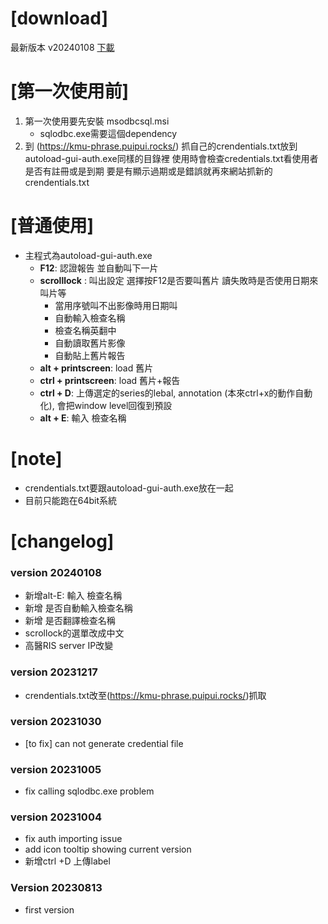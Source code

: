 
# [download]
 最新版本 v20240108
 [下載](https://github.com/falcon0125/KMU-phrase-public/archive/refs/heads/main.zip)

# [第一次使用前]
1. 第一次使用要先安裝 msodbcsql.msi
    - sqlodbc.exe需要這個dependency 
2. 到 (https://kmu-phrase.puipui.rocks/) 抓自己的crendentials.txt放到autoload-gui-auth.exe同樣的目錄裡
   使用時會檢查credentials.txt看使用者是否有註冊或是到期
   要是有顯示過期或是錯誤就再來網站抓新的crendentials.txt
   
# [普通使用]
- 主程式為autoload-gui-auth.exe
    - **F12**: 認證報告 並自動叫下一片
    - **scrolllock** : 叫出設定 選擇按F12是否要叫舊片 讀失敗時是否使用日期來叫片等
        - 當用序號叫不出影像時用日期叫
        - 自動輸入檢查名稱
        - 檢查名稱英翻中
        - 自動讀取舊片影像
        - 自動貼上舊片報告
    - **alt + printscreen**: load 舊片 
    - **ctrl + printscreen**: load 舊片+報告
    - **ctrl + D**: 上傳選定的series的lebal, annotation (本來ctrl+x的動作自動化), 會把window level回復到預設
    - **alt + E**: 輸入 檢查名稱
# [note]
- crendentials.txt要跟autoload-gui-auth.exe放在一起
- 目前只能跑在64bit系統

# [changelog]
### version 20240108
 - 新增alt-E: 輸入 檢查名稱
 - 新增 是否自動輸入檢查名稱
 - 新增 是否翻譯檢查名稱 
 - scrollock的選單改成中文
 - 高醫RIS server IP改變

### version 20231217
 - crendentials.txt改至(https://kmu-phrase.puipui.rocks/)抓取

### version 20231030
 - [to fix] can not generate credential file

### version 20231005
 - fix calling sqlodbc.exe problem

### version 20231004
 - fix auth importing issue
 - add icon tooltip showing current version
 - 新增ctrl +D 上傳label
### Version 20230813
 - first version
